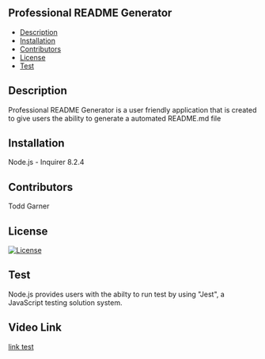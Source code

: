 ## Professional README Generator
  * [Description](#description)
  * [Installation](#installation)
  * [Contributors](#contributors)
  * [License](#license)
  * [Test](#test)
  ## Description 
 Professional README Generator is a user friendly application that is created to give users the ability to generate a automated README.md file
  ## Installation
  Node.js - Inquirer 8.2.4
  ## Contributors
  Todd Garner
  ## License
[![License](https://img.shields.io/badge/License-MIT-yellow.svg)](https://opensource.org/licenses/MIT)
  ## Test
Node.js provides users with the abilty to run test by using "Jest", a JavaScript testing solution system.
  ## Video Link
  [link test](https://drive.google.com/file/d/1IF-xfau5l3_dnS6hw1FyGQvD6poAeFmZ/view)
